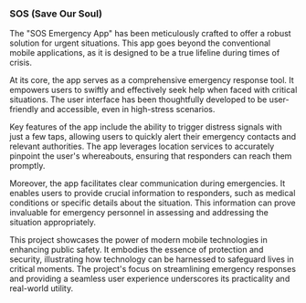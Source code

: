 ### SOS (Save Our Soul)

The "SOS Emergency App" has been meticulously crafted to offer a robust solution for urgent situations. This app goes beyond the conventional mobile applications, as it is designed to be a true lifeline during times of crisis.

At its core, the app serves as a comprehensive emergency response tool. It empowers users to swiftly and effectively seek help when faced with critical situations. The user interface has been thoughtfully developed to be user-friendly and accessible, even in high-stress scenarios.

Key features of the app include the ability to trigger distress signals with just a few taps, allowing users to quickly alert their emergency contacts and relevant authorities. The app leverages location services to accurately pinpoint the user's whereabouts, ensuring that responders can reach them promptly.

Moreover, the app facilitates clear communication during emergencies. It enables users to provide crucial information to responders, such as medical conditions or specific details about the situation. This information can prove invaluable for emergency personnel in assessing and addressing the situation appropriately.

This project showcases the power of modern mobile technologies in enhancing public safety. It embodies the essence of protection and security, illustrating how technology can be harnessed to safeguard lives in critical moments. The project's focus on streamlining emergency responses and providing a seamless user experience underscores its practicality and real-world utility.
